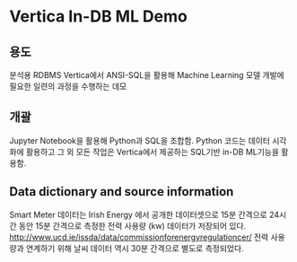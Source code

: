 # Vertica In-DB ML Demo

## 용도
분석용 RDBMS Vertica에서 ANSI-SQL을 활용해 Machine Learning 모델 개발에 필요한 일련의 과정을 수행하는 데모

## 개괄
Jupyter Notebook을 활용해 Python과 SQL을 조합함. Python 코드는 데이터 시각화에 활용하고 그 외 모든 작업은 Vertica에서 제공하는 SQL기반 in-DB ML기능을 활용함.

## Data dictionary and source information
Smart Meter 데이터는 Irish Energy 에서 공개한 데이터셋으로 15분 간격으로 24시간 동안 15분 간격으로 측정한 전력 사용량 (kw) 데이터가 저장되어 있다. http://www.ucd.ie/issda/data/commissionforenergyregulationcer/
전력 사용량과 연계하기 위해 날씨 데이터 역시 30분 간격으로 별도로 측정되었다.
